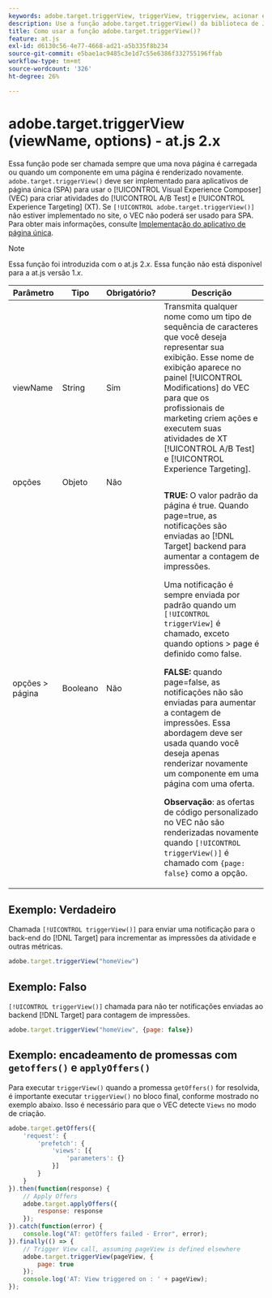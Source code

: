 ```yaml
---
keywords: adobe.target.triggerView, triggerView, triggerview, acionar exibição, at.js, funções, função, viewName, viewname, nome da exibição, adobe.target.triggerView1
description: Use a função adobe.target.triggerView() da biblioteca de JavaScript do  [!DNL Adobe Target] at.js para usar em Aplicativos de página única (SPA). (at.js 2.x)
title: Como usar a função adobe.target.triggerView()?
feature: at.js
exl-id: d6130c56-4e77-4668-ad21-a5b335f8b234
source-git-commit: e5bae1ac9485c3e1d7c55e6386f332755196ffab
workflow-type: tm+mt
source-wordcount: '326'
ht-degree: 26%

---
```


# adobe.target.triggerView (viewName, options) - at.js 2.x

Essa função pode ser chamada sempre que uma nova página é carregada ou quando um componente em uma página é renderizado novamente. `adobe.target.triggerView()` deve ser implementado para aplicativos de página única (SPA) para usar o [!UICONTROL Visual Experience Composer] (VEC) para criar atividades do [!UICONTROL A/B Test] e [!UICONTROL Experience Targeting] (XT). Se `[!UICONTROL adobe.target.triggerView()]` não estiver implementado no site, o VEC não poderá ser usado para SPA. Para obter mais informações, consulte [Implementação do aplicativo de página única](/help/dev/implement/client-side/atjs/how-to-deployatjs/target-atjs-single-page-application.md).

>[!NOTE]
>
>Essa função foi introduzida com o at.js 2.*x*. Essa função não está disponível para a at.js versão 1.*x*.

| Parâmetro | Tipo | Obrigatório? | Descrição |
| --- | --- | --- | --- |
| viewName | String | Sim | Transmita qualquer nome como um tipo de sequência de caracteres que você deseja representar sua exibição. Esse nome de exibição aparece no painel [!UICONTROL Modifications] do VEC para que os profissionais de marketing criem ações e executem suas atividades de XT [!UICONTROL A/B Test] e [!UICONTROL Experience Targeting]. |
| opções | Objeto | Não |  |
| opções > página | Booleano | Não | **TRUE:** O valor padrão da página é true. Quando page=true, as notificações são enviadas ao [!DNL Target] backend para aumentar a contagem de impressões.<P>Uma notificação é sempre enviada por padrão quando um `[!UICONTROL triggerView]` é chamado, exceto quando options > page é definido como false.<P>**FALSE:** quando page=false, as notificações não são enviadas para aumentar a contagem de impressões. Essa abordagem deve ser usada quando você deseja apenas renderizar novamente um componente em uma página com uma oferta.<P>**Observação**: as ofertas de código personalizado no VEC não são renderizadas novamente quando `[!UICONTROL triggerView()]` é chamado com `{page: false}` como a opção. |

## Exemplo: Verdadeiro

Chamada `[!UICONTROL triggerView()]` para enviar uma notificação para o back-end do [!DNL Target] para incrementar as impressões da atividade e outras métricas.

```javascript {line-numbers="true"}
adobe.target.triggerView("homeView")
```

## Exemplo: Falso

`[!UICONTROL triggerView()]` chamada para não ter notificações enviadas ao backend [!DNL Target] para contagem de impressões.

```javascript {line-numbers="true"}
adobe.target.triggerView("homeView", {page: false})
```

## Exemplo: encadeamento de promessas com `getoffers()` e `applyOffers()`

Para executar `triggerView()` quando a promessa `getOffers()` for resolvida, é importante executar `triggerView()` no bloco final, conforme mostrado no exemplo abaixo. Isso é necessário para que o VEC detecte `Views` no modo de criação.

```javascript {line-numbers="true"}
adobe.target.getOffers({
    'request': {
        'prefetch': {
            'views': [{
                'parameters': {}
            }]
        }
    }
}).then(function(response) {
    // Apply Offers
    adobe.target.applyOffers({
        response: response
    });
}).catch(function(error) {
    console.log("AT: getOffers failed - Error", error);
}).finally(() => {
    // Trigger View call, assuming pageView is defined elsewhere
    adobe.target.triggerView(pageView, {
        page: true
    });
    console.log('AT: View triggered on : ' + pageView);
});
```
